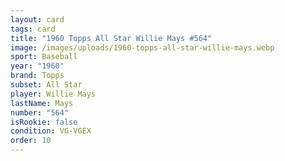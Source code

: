 ```yaml
---
layout: card
tags: card
title: "1960 Topps All Star Willie Mays #564"
image: /images/uploads/1960-topps-all-star-willie-mays.webp
sport: Baseball
year: "1960"
brand: Topps
subset: All Star
player: Willie Mays
lastName: Mays
number: "564"
isRookie: false
condition: VG-VGEX
order: 10
---
```

